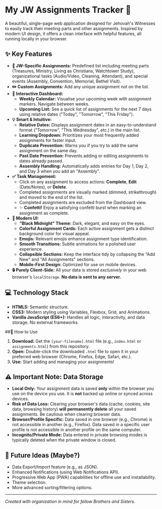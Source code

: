 # My JW Assignments Tracker 📅


A beautiful, single-page web application designed for Jehovah's Witnesses to easily track their meeting parts and other assignments. Inspired by modern UI design, it offers a clean interface with helpful features, all running locally in your browser.

## ✨ Key Features

*   **📜 JW-Specific Assignments:** Predefined list including meeting parts (Treasures, Ministry, Living as Christians, Watchtower Study), organizational tasks (Audio/Video, Cleaning, Attendant), and special events (Assembly, Convention, Memorial, Bethel Visit).
*   **✏️ Custom Assignments:** Add any unique assignment not on the list.
*   **📅 Interactive Dashboard:**
    *   **Weekly Calendar:** Visualise your upcoming week with assignment markers. Navigate between weeks.
    *   **Upcoming List:** See a quick list of assignments for the next 7 days using relative dates ("Today", "Tomorrow", "This Friday").
*   **💡 Smart & Intuitive:**
    *   **Relative Dates:** Displays assignment dates in an easy-to-understand format ("Tomorrow", "This Wednesday", etc.) in the main list.
    *   **Learning Dropdown:** Prioritizes your most frequently added assignments for faster input.
    *   **Duplicate Prevention:** Warns you if you try to add the same assignment on the same day.
    *   **Past Date Prevention:** Prevents adding or editing assignments to dates already passed.
    *   **Assembly Handling:** Automatically adds entries for Day 1, Day 2, and Day 3 when you add an "Assembly".
*   **✅ Task Management:**
    *   Click on any assignment to access actions: **Complete**, **Edit** (Date/Notes), or **Delete**.
    *   Completed assignments are visually marked (dimmed, strikethrough) and moved to the end of the list.
    *   Completed assignments are excluded from the Dashboard view.
    *   ✨ **Confetti!** Enjoy a satisfying confetti burst when marking an assignment as complete.
*   **🎨 Modern UI:**
    *   **"Black Midnight" Theme:** Dark, elegant, and easy on the eyes.
    *   **Colorful Assignment Cards:** Each active assignment gets a distinct background color for visual appeal.
    *   **Emojis:** Relevant emojis enhance assignment type identification.
    *   **Smooth Transitions:** Subtle animations for a polished user experience.
    *   **Collapsible Sections:** Keep the interface tidy by collapsing the "Add New" and "All Assignments" sections.
    *   **Mobile-First Design:** Optimized for use on mobile devices.
*   **🔒 Purely Client-Side:** All your data is stored *exclusively* in your web browser's `localStorage`. **No data is sent to any server.**

## 💻 Technology Stack

*   **HTML5:** Semantic structure.
*   **CSS3:** Modern styling using Variables, Flexbox, Grid, and Animations.
*   **Vanilla JavaScript (ES6+):** Handles all logic, interactivity, and data storage. No external frameworks.

##🚀 How to Use

1.  **Download:** Get the `[your-filename].html` file (e.g., `index.html` or `assignments.html`) from this repository.
2.  **Open:** Double-click the downloaded `.html` file to open it in your preferred web browser (Chrome, Firefox, Edge, Safari, etc.).
3.  **Use:** Start adding and managing your assignments!

## ⚠️ Important Note: Data Storage

*   **Local Only:** Your assignment data is saved **only** within the browser you use on the device you use. It is **not** backed up online or synced across devices.
*   **Risk of Data Loss:** Clearing your browser's data (cache, cookies, site data, browsing history) **will permanently delete** all your saved assignments. Be cautious when clearing browser data.
*   **Browser/Profile Specific:** Data saved in one browser (e.g., Chrome) is not accessible in another (e.g., Firefox). Data saved in a specific user profile is not accessible in another profile on the same computer.
*   **Incognito/Private Mode:** Data entered in private browsing modes is typically deleted when the private window is closed.


## 🌱 Future Ideas (Maybe?)

*   Data Export/Import feature (e.g., as JSON).
*   Enhanced Notifications (using Web Notifications API).
*   Progressive Web App (PWA) capabilities for offline use and installability.
*   Theme selection.
*   More advanced sorting/filtering options.


---

*Created with organization in mind for fellow Brothers and Sisters.*
